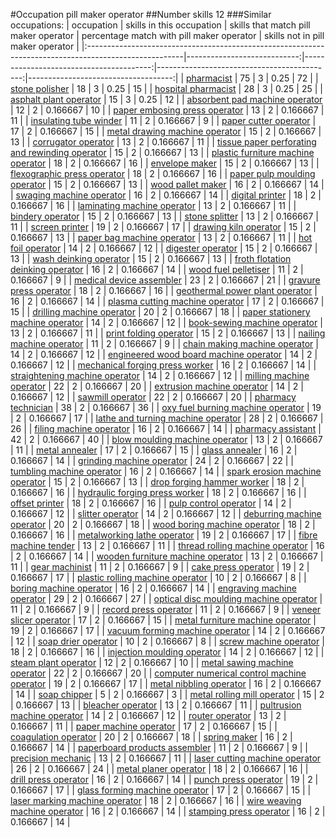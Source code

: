 #Occupation pill maker operator
##Number skills 12
###Similar occupations:
| occupation                                                                                            |   skills in this occupation |   skills that match pill maker operator |   percentage match with pill maker operator |   skills not in pill maker operator |
|:------------------------------------------------------------------------------------------------------|----------------------------:|----------------------------------------:|--------------------------------------------:|------------------------------------:|
| [pharmacist](pharmacist.md)                                                                           |                          75 |                                       3 |                                    0.25     |                                  72 |
| [stone polisher](stone_polisher.md)                                                                   |                          18 |                                       3 |                                    0.25     |                                  15 |
| [hospital pharmacist](hospital_pharmacist.md)                                                         |                          28 |                                       3 |                                    0.25     |                                  25 |
| [asphalt plant operator](asphalt_plant_operator.md)                                                   |                          15 |                                       3 |                                    0.25     |                                  12 |
| [absorbent pad machine operator](absorbent_pad_machine_operator.md)                                   |                          12 |                                       2 |                                    0.166667 |                                  10 |
| [paper embosing press operator](paper_embosing_press_operator.md)                                     |                          13 |                                       2 |                                    0.166667 |                                  11 |
| [insulating tube winder](insulating_tube_winder.md)                                                   |                          11 |                                       2 |                                    0.166667 |                                   9 |
| [paper cutter operator](paper_cutter_operator.md)                                                     |                          17 |                                       2 |                                    0.166667 |                                  15 |
| [metal drawing machine operator](metal_drawing_machine_operator.md)                                   |                          15 |                                       2 |                                    0.166667 |                                  13 |
| [corrugator operator](corrugator_operator.md)                                                         |                          13 |                                       2 |                                    0.166667 |                                  11 |
| [tissue paper perforating and rewinding operator](tissue_paper_perforating_and_rewinding_operator.md) |                          15 |                                       2 |                                    0.166667 |                                  13 |
| [plastic furniture machine operator](plastic_furniture_machine_operator.md)                           |                          18 |                                       2 |                                    0.166667 |                                  16 |
| [envelope maker](envelope_maker.md)                                                                   |                          15 |                                       2 |                                    0.166667 |                                  13 |
| [flexographic press operator](flexographic_press_operator.md)                                         |                          18 |                                       2 |                                    0.166667 |                                  16 |
| [paper pulp moulding operator](paper_pulp_moulding_operator.md)                                       |                          15 |                                       2 |                                    0.166667 |                                  13 |
| [wood pallet maker](wood_pallet_maker.md)                                                             |                          16 |                                       2 |                                    0.166667 |                                  14 |
| [swaging machine operator](swaging_machine_operator.md)                                               |                          16 |                                       2 |                                    0.166667 |                                  14 |
| [digital printer](digital_printer.md)                                                                 |                          18 |                                       2 |                                    0.166667 |                                  16 |
| [laminating machine operator](laminating_machine_operator.md)                                         |                          13 |                                       2 |                                    0.166667 |                                  11 |
| [bindery operator](bindery_operator.md)                                                               |                          15 |                                       2 |                                    0.166667 |                                  13 |
| [stone splitter](stone_splitter.md)                                                                   |                          13 |                                       2 |                                    0.166667 |                                  11 |
| [screen printer](screen_printer.md)                                                                   |                          19 |                                       2 |                                    0.166667 |                                  17 |
| [drawing kiln operator](drawing_kiln_operator.md)                                                     |                          15 |                                       2 |                                    0.166667 |                                  13 |
| [paper bag machine operator](paper_bag_machine_operator.md)                                           |                          13 |                                       2 |                                    0.166667 |                                  11 |
| [hot foil operator](hot_foil_operator.md)                                                             |                          14 |                                       2 |                                    0.166667 |                                  12 |
| [digester operator](digester_operator.md)                                                             |                          15 |                                       2 |                                    0.166667 |                                  13 |
| [wash deinking operator](wash_deinking_operator.md)                                                   |                          15 |                                       2 |                                    0.166667 |                                  13 |
| [froth flotation deinking operator](froth_flotation_deinking_operator.md)                             |                          16 |                                       2 |                                    0.166667 |                                  14 |
| [wood fuel pelletiser](wood_fuel_pelletiser.md)                                                       |                          11 |                                       2 |                                    0.166667 |                                   9 |
| [medical device assembler](medical_device_assembler.md)                                               |                          23 |                                       2 |                                    0.166667 |                                  21 |
| [gravure press operator](gravure_press_operator.md)                                                   |                          18 |                                       2 |                                    0.166667 |                                  16 |
| [geothermal power plant operator](geothermal_power_plant_operator.md)                                 |                          16 |                                       2 |                                    0.166667 |                                  14 |
| [plasma cutting machine operator](plasma_cutting_machine_operator.md)                                 |                          17 |                                       2 |                                    0.166667 |                                  15 |
| [drilling machine operator](drilling_machine_operator.md)                                             |                          20 |                                       2 |                                    0.166667 |                                  18 |
| [paper stationery machine operator](paper_stationery_machine_operator.md)                             |                          14 |                                       2 |                                    0.166667 |                                  12 |
| [book-sewing machine operator](book-sewing_machine_operator.md)                                       |                          13 |                                       2 |                                    0.166667 |                                  11 |
| [print folding operator](print_folding_operator.md)                                                   |                          15 |                                       2 |                                    0.166667 |                                  13 |
| [nailing machine operator](nailing_machine_operator.md)                                               |                          11 |                                       2 |                                    0.166667 |                                   9 |
| [chain making machine operator](chain_making_machine_operator.md)                                     |                          14 |                                       2 |                                    0.166667 |                                  12 |
| [engineered wood board machine operator](engineered_wood_board_machine_operator.md)                   |                          14 |                                       2 |                                    0.166667 |                                  12 |
| [mechanical forging press worker](mechanical_forging_press_worker.md)                                 |                          16 |                                       2 |                                    0.166667 |                                  14 |
| [straightening machine operator](straightening_machine_operator.md)                                   |                          14 |                                       2 |                                    0.166667 |                                  12 |
| [milling machine operator](milling_machine_operator.md)                                               |                          22 |                                       2 |                                    0.166667 |                                  20 |
| [extrusion machine operator](extrusion_machine_operator.md)                                           |                          14 |                                       2 |                                    0.166667 |                                  12 |
| [sawmill operator](sawmill_operator.md)                                                               |                          22 |                                       2 |                                    0.166667 |                                  20 |
| [pharmacy technician](pharmacy_technician.md)                                                         |                          38 |                                       2 |                                    0.166667 |                                  36 |
| [oxy fuel burning machine operator](oxy_fuel_burning_machine_operator.md)                             |                          19 |                                       2 |                                    0.166667 |                                  17 |
| [lathe and turning machine operator](lathe_and_turning_machine_operator.md)                           |                          28 |                                       2 |                                    0.166667 |                                  26 |
| [filing machine operator](filing_machine_operator.md)                                                 |                          16 |                                       2 |                                    0.166667 |                                  14 |
| [pharmacy assistant](pharmacy_assistant.md)                                                           |                          42 |                                       2 |                                    0.166667 |                                  40 |
| [blow moulding machine operator](blow_moulding_machine_operator.md)                                   |                          13 |                                       2 |                                    0.166667 |                                  11 |
| [metal annealer](metal_annealer.md)                                                                   |                          17 |                                       2 |                                    0.166667 |                                  15 |
| [glass annealer](glass_annealer.md)                                                                   |                          16 |                                       2 |                                    0.166667 |                                  14 |
| [grinding machine operator](grinding_machine_operator.md)                                             |                          24 |                                       2 |                                    0.166667 |                                  22 |
| [tumbling machine operator](tumbling_machine_operator.md)                                             |                          16 |                                       2 |                                    0.166667 |                                  14 |
| [spark erosion machine operator](spark_erosion_machine_operator.md)                                   |                          15 |                                       2 |                                    0.166667 |                                  13 |
| [drop forging hammer worker](drop_forging_hammer_worker.md)                                           |                          18 |                                       2 |                                    0.166667 |                                  16 |
| [hydraulic forging press worker](hydraulic_forging_press_worker.md)                                   |                          18 |                                       2 |                                    0.166667 |                                  16 |
| [offset printer](offset_printer.md)                                                                   |                          18 |                                       2 |                                    0.166667 |                                  16 |
| [pulp control operator](pulp_control_operator.md)                                                     |                          14 |                                       2 |                                    0.166667 |                                  12 |
| [slitter operator](slitter_operator.md)                                                               |                          14 |                                       2 |                                    0.166667 |                                  12 |
| [deburring machine operator](deburring_machine_operator.md)                                           |                          20 |                                       2 |                                    0.166667 |                                  18 |
| [wood boring machine operator](wood_boring_machine_operator.md)                                       |                          18 |                                       2 |                                    0.166667 |                                  16 |
| [metalworking lathe operator](metalworking_lathe_operator.md)                                         |                          19 |                                       2 |                                    0.166667 |                                  17 |
| [fibre machine tender](fibre_machine_tender.md)                                                       |                          13 |                                       2 |                                    0.166667 |                                  11 |
| [thread rolling machine operator](thread_rolling_machine_operator.md)                                 |                          16 |                                       2 |                                    0.166667 |                                  14 |
| [wooden furniture machine operator](wooden_furniture_machine_operator.md)                             |                          13 |                                       2 |                                    0.166667 |                                  11 |
| [gear machinist](gear_machinist.md)                                                                   |                          11 |                                       2 |                                    0.166667 |                                   9 |
| [cake press operator](cake_press_operator.md)                                                         |                          19 |                                       2 |                                    0.166667 |                                  17 |
| [plastic rolling machine operator](plastic_rolling_machine_operator.md)                               |                          10 |                                       2 |                                    0.166667 |                                   8 |
| [boring machine operator](boring_machine_operator.md)                                                 |                          16 |                                       2 |                                    0.166667 |                                  14 |
| [engraving machine operator](engraving_machine_operator.md)                                           |                          29 |                                       2 |                                    0.166667 |                                  27 |
| [optical disc moulding machine operator](optical_disc_moulding_machine_operator.md)                   |                          11 |                                       2 |                                    0.166667 |                                   9 |
| [record press operator](record_press_operator.md)                                                     |                          11 |                                       2 |                                    0.166667 |                                   9 |
| [veneer slicer operator](veneer_slicer_operator.md)                                                   |                          17 |                                       2 |                                    0.166667 |                                  15 |
| [metal furniture machine operator](metal_furniture_machine_operator.md)                               |                          19 |                                       2 |                                    0.166667 |                                  17 |
| [vacuum forming machine operator](vacuum_forming_machine_operator.md)                                 |                          14 |                                       2 |                                    0.166667 |                                  12 |
| [soap drier operator](soap_drier_operator.md)                                                         |                          10 |                                       2 |                                    0.166667 |                                   8 |
| [screw machine operator](screw_machine_operator.md)                                                   |                          18 |                                       2 |                                    0.166667 |                                  16 |
| [injection moulding operator](injection_moulding_operator.md)                                         |                          14 |                                       2 |                                    0.166667 |                                  12 |
| [steam plant operator](steam_plant_operator.md)                                                       |                          12 |                                       2 |                                    0.166667 |                                  10 |
| [metal sawing machine operator](metal_sawing_machine_operator.md)                                     |                          22 |                                       2 |                                    0.166667 |                                  20 |
| [computer numerical control machine operator](computer_numerical_control_machine_operator.md)         |                          19 |                                       2 |                                    0.166667 |                                  17 |
| [metal nibbling operator](metal_nibbling_operator.md)                                                 |                          16 |                                       2 |                                    0.166667 |                                  14 |
| [soap chipper](soap_chipper.md)                                                                       |                           5 |                                       2 |                                    0.166667 |                                   3 |
| [metal rolling mill operator](metal_rolling_mill_operator.md)                                         |                          15 |                                       2 |                                    0.166667 |                                  13 |
| [bleacher operator](bleacher_operator.md)                                                             |                          13 |                                       2 |                                    0.166667 |                                  11 |
| [pultrusion machine operator](pultrusion_machine_operator.md)                                         |                          14 |                                       2 |                                    0.166667 |                                  12 |
| [router operator](router_operator.md)                                                                 |                          13 |                                       2 |                                    0.166667 |                                  11 |
| [paper machine operator](paper_machine_operator.md)                                                   |                          17 |                                       2 |                                    0.166667 |                                  15 |
| [coagulation operator](coagulation_operator.md)                                                       |                          20 |                                       2 |                                    0.166667 |                                  18 |
| [spring maker](spring_maker.md)                                                                       |                          16 |                                       2 |                                    0.166667 |                                  14 |
| [paperboard products assembler](paperboard_products_assembler.md)                                     |                          11 |                                       2 |                                    0.166667 |                                   9 |
| [precision mechanic](precision_mechanic.md)                                                           |                          13 |                                       2 |                                    0.166667 |                                  11 |
| [laser cutting machine operator](laser_cutting_machine_operator.md)                                   |                          26 |                                       2 |                                    0.166667 |                                  24 |
| [metal planer operator](metal_planer_operator.md)                                                     |                          18 |                                       2 |                                    0.166667 |                                  16 |
| [drill press operator](drill_press_operator.md)                                                       |                          16 |                                       2 |                                    0.166667 |                                  14 |
| [punch press operator](punch_press_operator.md)                                                       |                          19 |                                       2 |                                    0.166667 |                                  17 |
| [glass forming machine operator](glass_forming_machine_operator.md)                                   |                          17 |                                       2 |                                    0.166667 |                                  15 |
| [laser marking machine operator](laser_marking_machine_operator.md)                                   |                          18 |                                       2 |                                    0.166667 |                                  16 |
| [wire weaving machine operator](wire_weaving_machine_operator.md)                                     |                          16 |                                       2 |                                    0.166667 |                                  14 |
| [stamping press operator](stamping_press_operator.md)                                                 |                          16 |                                       2 |                                    0.166667 |                                  14 |
